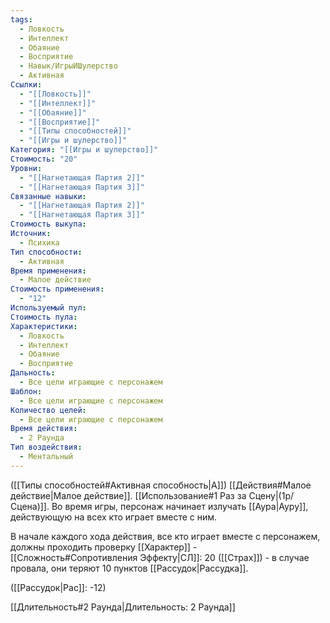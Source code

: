 ```yaml
---
tags:
  - Ловкость
  - Интеллект
  - Обаяние
  - Восприятие
  - Навык/ИгрыИШулерство
  - Активная
Ссылки:
  - "[[Ловкость]]"
  - "[[Интеллект]]"
  - "[[Обаяние]]"
  - "[[Восприятие]]"
  - "[[Типы способностей]]"
  - "[[Игры и шулерство]]"
Категория: "[[Игры и шулерство]]"
Стоимость: "20"
Уровни:
  - "[[Нагнетающая Партия 2]]"
  - "[[Нагнетающая Партия 3]]"
Связанные навыки:
  - "[[Нагнетающая Партия 2]]"
  - "[[Нагнетающая Партия 3]]"
Стоимость выкупа: 
Источник:
  - Психика
Тип способности:
  - Активная
Время применения:
  - Малое действие
Стоимость применения:
  - "12"
Используемый пул: 
Стоимость пула: 
Характеристики:
  - Ловкость
  - Интеллект
  - Обаяние
  - Восприятие
Дальность:
  - Все цели играющие с персонажем
Шаблон:
  - Все цели играющие с персонажем
Количество целей:
  - Все цели играющие с персонажем
Время действия:
  - 2 Раунда
Тип воздействия:
  - Ментальный
---
```

([[Типы способностей#Активная способность|А]]) [[Действия#Малое действие|Малое действие]]. [[Использование#1 Раз за Сцену|(1р/Сцена)]]. Во время игры, персонаж начинает излучать [[Аура|Ауру]], действующую на всех кто играет вместе с ним. 

В начале каждого хода действия, все кто играет вместе с персонажем, должны проходить проверку [[Характер]] - [[Сложность#Cопротивления Эффекту|СЛ]]: 20 ([[Страх]]) - в случае провала, они теряют 10 пунктов [[Рассудок|Рассудка]]. 

([[Рассудок|Рас]]: -12) 

[[Длительность#2 Раунда|Длительность: 2 Раунда]]